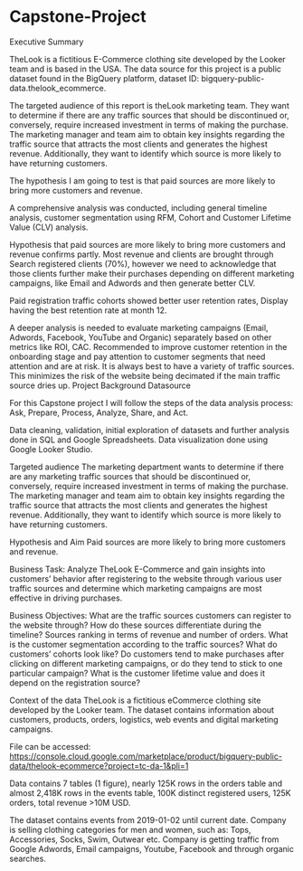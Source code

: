 # Capstone-Project


Executive Summary

TheLook is a fictitious E-Commerce clothing site developed by the Looker team and is based in the USA. The data source for this project is a public dataset found in the BigQuery platform, dataset ID: bigquery-public-data.thelook_ecommerce.

The targeted audience of this report is theLook marketing team. They want to determine if there are any traffic sources that should be discontinued or, conversely, require increased investment in terms of making the purchase. The marketing manager and team aim to obtain key insights regarding the traffic source that attracts the most clients and generates the highest revenue. Additionally, they want to identify which source is more likely to have returning customers.

The hypothesis I am going to test is that paid sources are more likely to bring more customers and revenue.

A comprehensive analysis was conducted, including general timeline analysis, customer segmentation using RFM, Cohort and Customer Lifetime Value (CLV) analysis.

Hypothesis that paid sources are more likely to bring more customers and revenue confirms partly.  Most revenue and clients are brought through Search registered clients (70%), however we need to acknowledge that those clients further make their purchases depending on different marketing campaigns, like Email and Adwords and then generate better CLV.

Paid registration traffic cohorts showed better user retention rates, Display having the best retention rate at month 12.

A deeper analysis is needed to evaluate marketing campaigns (Email, Adwords, Facebook, YouTube and Organic) separately based on other metrics like ROI, CAC. Recommended to improve customer retention in the onboarding stage and pay attention to customer segments that need attention and are at risk. It is always best to have a variety of traffic sources. This minimizes the risk of the website being decimated if the main traffic source dries up.
Project Background
Datasource

For this Capstone project I will follow the steps of the data analysis process: Ask, Prepare, Process, Analyze, Share, and Act.

Data cleaning, validation, initial exploration of datasets and further analysis done in SQL and Google Spreadsheets. Data visualization done using Google Looker Studio.

Targeted audience
The marketing department wants to determine if there are any marketing traffic sources that should be discontinued or, conversely, require increased investment in terms of making the purchase. The marketing manager and team aim to obtain key insights regarding the traffic source that attracts the most clients and generates the highest revenue. Additionally, they want to identify which source is more likely to have returning customers.

Hypothesis and Aim
Paid sources are more likely to bring more customers and revenue.

Business Task:
Analyze TheLook E-Commerce and gain insights into customers’ behavior after registering to the website through various user traffic sources and determine which  marketing campaigns are most effective in driving purchases. 

Business Objectives:
What are the traffic sources customers can register to the website through?
How do these sources differentiate during the timeline?
Sources ranking in terms of revenue and number of orders.
What is the customer segmentation according to the traffic sources?
What do customers’ cohorts look like? 
Do customers tend to make purchases after clicking on different marketing campaigns, or do they tend to stick to one particular campaign?
What is the customer lifetime value and does it depend on the registration source?

Context of the data
TheLook is a fictitious eCommerce clothing site developed by the Looker team. The dataset contains information about customers, products, orders, logistics, web events and digital marketing campaigns.

File can be accessed: https://console.cloud.google.com/marketplace/product/bigquery-public-data/thelook-ecommerce?project=tc-da-1&pli=1

Data contains 7 tables (1 figure), nearly 125K rows in the orders table and almost 2,418K rows in the events table, 100K distinct registered users, 125K orders, total revenue >10M USD.


The dataset contains events from 2019-01-02 until current date. Company is selling clothing categories for men and women, such as: Tops, Accessories, Socks, Swim, Outwear etc. Company is getting traffic from Google Adwords, Email campaigns, Youtube, Facebook and through organic searches.

